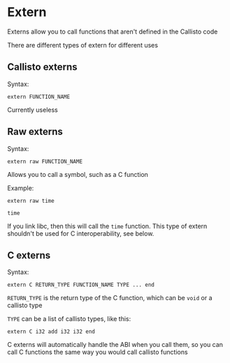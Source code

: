 # Extern
Externs allow you to call functions that aren't defined in the Callisto code

There are different types of extern for different uses

## Callisto externs
Syntax:

```
extern FUNCTION_NAME
```

Currently useless

## Raw externs
Syntax:

```
extern raw FUNCTION_NAME
```

Allows you to call a symbol, such as a C function

Example:

```
extern raw time

time
```

If you link libc, then this will call the `time` function. This type of extern shouldn't
be used for C interoperability, see below.

## C externs
Syntax:

```
extern C RETURN_TYPE FUNCTION_NAME TYPE ... end
```

`RETURN_TYPE` is the return type of the C function, which can be `void` or a callisto
type

`TYPE` can be a list of callisto types, like this:

```
extern C i32 add i32 i32 end
```

C externs will automatically handle the ABI when you call them, so you can call C
functions the same way you would call callisto functions
